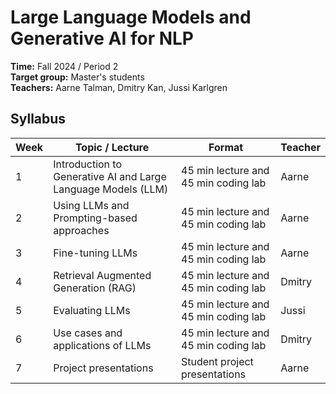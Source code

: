# Large Language Models and Generative AI for NLP

**Time:** Fall 2024 / Period 2\
**Target group:** Master's students\
**Teachers:** Aarne Talman, Dmitry Kan, Jussi Karlgren

## Syllabus

| Week | Topic / Lecture                                               | Format                               | Teacher |
|------|---------------------------------------------------------------|--------------------------------------|---------|
| 1    | Introduction to Generative AI and Large Language Models (LLM) | 45 min lecture and 45 min coding lab | Aarne   |
| 2    | Using LLMs and Prompting-based approaches                     | 45 min lecture and 45 min coding lab | Aarne   |
| 3    | Fine-tuning LLMs                                              | 45 min lecture and 45 min coding lab | Aarne   |
| 4    | Retrieval Augmented Generation (RAG)                          | 45 min lecture and 45 min coding lab | Dmitry  |
| 5    | Evaluating LLMs                                               | 45 min lecture and 45 min coding lab | Jussi   |
| 6    | Use cases and applications of LLMs                            | 45 min lecture and 45 min coding lab | Dmitry  |
| 7    | Project presentations                                         | Student project presentations        | Aarne   |
